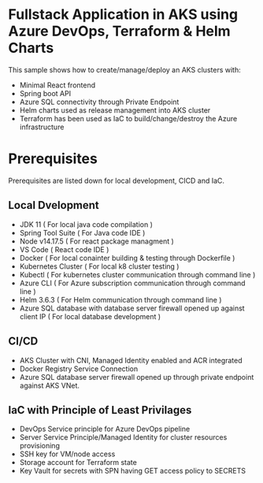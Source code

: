 
# Fullstack Application in AKS using Azure DevOps, Terraform & Helm Charts
This sample shows how to create/manage/deploy an AKS clusters with:
- Minimal React frontend 
- Spring boot API
- Azure SQL connectivity through Private Endpoint
- Helm charts used as release management into AKS cluster
- Terraform has been used as IaC to build/change/destroy the Azure infrastructure

# Prerequisites
Prerequisites are listed down for local development, CICD and IaC.

##  Local Dvelopment
- JDK 11 ( For local java code compilation )
- Spring Tool Suite ( For Java code IDE )
- Node v14.17.5 ( For react package managment )
- VS Code ( React code IDE )
- Docker ( For local conainter building & testing through Dockerfile )
- Kubernetes Cluster ( For local k8 cluster testing )
- Kubectl ( For kubernetes cluster communication through command line )
- Azure CLI ( For Azure subscription communication through command line )
- Helm 3.6.3 ( For Helm communication through command line )
- Azure SQL database with database server firewall opened up against client IP ( For local database development )

## CI/CD 
- AKS Cluster with CNI, Managed Identity enabled and ACR integrated
- Docker Registry Service Connection
- Azure SQL database server firewall opened up through private endpoint against AKS VNet.

## IaC with Principle of Least Privilages 
- DevOps Service principle for Azure DevOps pipeline
- Server Service Principle/Managed Identity for cluster resources provisioning   
- SSH key for VM/node access
- Storage account for Terraform state
- Key Vault for secrets with SPN having GET access policy to SECRETS
